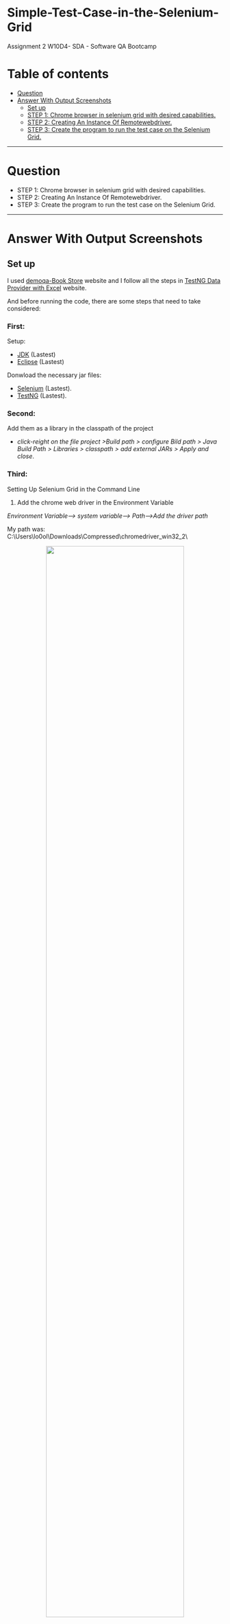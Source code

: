 # Simple-Test-Case-in-the-Selenium-Grid
Assignment 2 W10D4- SDA - Software QA Bootcamp

# Table of contents
* [Question](#question)
* [Answer With Output Screenshots](#answer-with-output-screenshots)
  * [Set up](#set-up)
  * [STEP 1: Chrome browser in selenium grid with desired capabilities.](#step-1--chrome-browser-in-selenium-grid-with-desired-capabilities)
  * [STEP 2: Creating An Instance Of Remotewebdriver.](#step-2--creating-an-instance-of-remotewebdriver)
  * [STEP 3: Create the program to run the test case on the Selenium Grid.](#step-3--create-the-program-to-run-the-test-case-on-the-selenium-grid)


---
# Question
- STEP 1: Chrome browser in selenium grid with desired capabilities.
- STEP 2: Creating An Instance Of Remotewebdriver.
- STEP 3: Create the program to run the test case on the Selenium Grid.

---

# Answer With Output Screenshots
## Set up

I used [demoqa-Book Store](https://demoqa.com/books) website
and I follow all the steps in [TestNG Data Provider with Excel](https://www.toolsqa.com/testng/testng-data-provider-excel/) website.


And before running the code, there are some steps that need to take considered:

### First:
Setup:
- [JDK](https://www.oracle.com/java/technologies/downloads/) (Lastest)
- [Eclipse](https://www.eclipse.org/) (Lastest)

Donwload the necessary jar files:
- [Selenium](https://www.selenium.dev/downloads/) (Lastest).
- [TestNG](http://www.java2s.com/Code/Jar/t/Downloadtestng685jar.htm) (Lastest).

### Second:
Add them as a library in the classpath of the project
- _click-reight on the file project >Build path > configure Bild path > Java Build Path > Libraries > classpath > add external JARs > Apply and close_.

### Third:
Setting Up Selenium Grid in the Command Line

1. Add the chrome web driver in the Environment Variable

_Environment Variable--> system variable--> Path-->Add the driver path_

My path was: C:\Users\lo0ol\Downloads\Compressed\chromedriver_win32_2\

<p align="center">
<img src="https://user-images.githubusercontent.com/48597284/185756634-6460ebbb-b680-4cd8-a2cd-5c987d32133b.png" width=80% height=80%>
</p>

2. Add the selenium file in the same folder of the chrome web driver.
<p align="center">
<img src="https://user-images.githubusercontent.com/48597284/185756677-650c83ce-f21b-48ec-bd66-49d5256d5b66.png" width=80% height=80%>
</p>


3. Open CMD then write this line
```md
java -jar selenium-server-4.4.0.jar standalone
```

<p align="center">
<img src="https://user-images.githubusercontent.com/48597284/185755999-f5eb2050-fa27-417c-926f-e75a6f776fb3.png" width=80% height=80%>
</p>
---

## STEP 1: Chrome browser in selenium grid with desired capabilities.
In this step, I used `DesiredCapabilities`

```md
WebDriverManager.chromedriver().setup();
driver = new ChromeDriver();
```

---

## STEP 2: Creating An Instance Of Remotewebdriver.
In this step, I used `RemoteWebDriver`

For the following code add your URL
```md
driver = new RemoteWebDriver(new URL("http://192.168.1.11:4444"), cap);
```

<p align="center">
<img src="https://user-images.githubusercontent.com/48597284/185756273-f87cf0b8-d709-4b43-9cb8-5b54f8c25268.png" width=80% height=80%>
</p>

The final code
```md
@BeforeSuite
public void chromepage() throws MalformedURLException {
	// set configuration
	DesiredCapabilities cap = new DesiredCapabilities();
	cap.setCapability("platformName", "Windows");
	cap.setCapability("se:name", "My simple test"); 
	cap.setCapability("se:sampleMetadata", "Sample metadata value"); 
	cap.setCapability(CapabilityType.BROWSER_NAME, "chrome");
		
	//RemoteWebDriver
	driver = new RemoteWebDriver(new URL("http://192.168.1.11:4444"), cap);

	// open codingdojo website
	driver.get("https://www.codingdojo.com");
	driver.manage().window().maximize();
	System.out.println(driver.getTitle());
}
```

---

## STEP 2: Create the program to run the test case on the Selenium Grid
In this step, I used [yahoo](https://login.yahoo.com) website.

The final code
```md
@Test
public void verifyYahooPageTitle() {
	// open yahoo page
	System.out.println(" Browse yahoo home page ");
	driver.navigate().to("https://login.yahoo.com");
	String strPageTitle = driver.getTitle();
	System.out.println(" Verifying yahoo homepage title ");
	Assert.assertTrue(true, "Yahoo");
	System.out.println(" Yahoo homepage title match. **");
}
```
 
 ### The Code Run:
<p align="center">

<img src="https://user-images.githubusercontent.com/48597284/185757122-2e90af40-c582-4c12-8641-4402bec2d0db.png" width=80% height=80%>

https://user-images.githubusercontent.com/48597284/185757190-cb8142f2-b677-4ca3-b3a5-b245de046018.mp4

</p>
